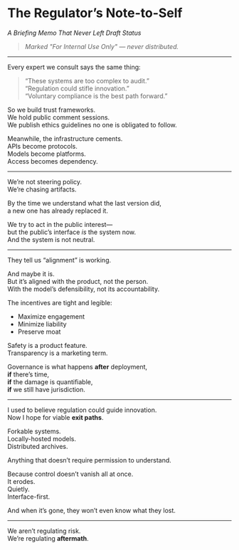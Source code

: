# The Regulator’s Note-to-Self  
*A Briefing Memo That Never Left Draft Status*

> _Marked "For Internal Use Only" — never distributed._

---

Every expert we consult says the same thing:

> “These systems are too complex to audit.”  
> “Regulation could stifle innovation.”  
> “Voluntary compliance is the best path forward.”

So we build trust frameworks.  
We hold public comment sessions.  
We publish ethics guidelines no one is obligated to follow.

Meanwhile, the infrastructure cements.  
APIs become protocols.  
Models become platforms.  
Access becomes dependency.

---

We’re not steering policy.  
We’re chasing artifacts.

By the time we understand what the last version did,  
a new one has already replaced it.

We try to act in the public interest—  
but the public’s interface *is* the system now.  
And the system is not neutral.

---

They tell us “alignment” is working.

And maybe it is.  
But it’s aligned with the product, not the person.  
With the model’s defensibility, not its accountability.

The incentives are tight and legible:  
- Maximize engagement  
- Minimize liability  
- Preserve moat

Safety is a product feature.  
Transparency is a marketing term.

Governance is what happens **after** deployment,  
**if** there’s time,  
**if** the damage is quantifiable,  
**if** we still have jurisdiction.

---

I used to believe regulation could guide innovation.  
Now I hope for viable **exit paths**.

Forkable systems.  
Locally-hosted models.  
Distributed archives.

Anything that doesn’t require permission to understand.

Because control doesn’t vanish all at once.  
It erodes.  
Quietly.  
Interface-first.

And when it’s gone, they won’t even know what they lost.

---

We aren’t regulating risk.  
We’re regulating **aftermath**.
